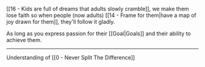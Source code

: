 [[16 - Kids are full of dreams that adults slowly cramble]], we make them lose faith so when people (now adults) [[14 - Frame for them|have a map of joy drawn for them]], they'll follow it gladly.

As long as you express passion for their [[Goal|Goals]] and their ability to achieve them.

---

Understanding of [[0 - Never Split The Difference]]